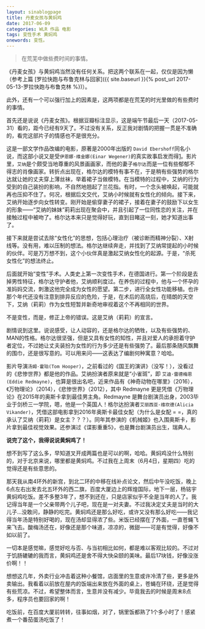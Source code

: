 ```yaml
---
layout: sinablogpage
title: 丹麦女孩与黄焖鸡
date: 2017-06-09
categories: WLR 作品 电影
tags: 变性手术 黄焖鸡
onewords: 变性。
---
```

> 在荒芜中做些费时间的事情。

《丹麦女孩》与黄焖鸡当然没有任何关系。把这两个联系在一起，仅仅是因为懒（参考上篇 [罗拉快跑与布鲁克林与回家]({{ site.baseurl }}{% post_url  2017-05-13-罗拉快跑与布鲁克林 %})）。

此外，还有一个可以强行加上的因素是，这两项都是在荒芜的时光里做的有些费时的事情。

首先还是说说《丹麦女孩》。根据豆瓣标注显示，这是端午节最后一天（2017-05-31）看的，距今已经有9天了。不过没有关系，反正我对剧情的把握一贯是不准确的，看完这部片子的情感也不是很充分。

这是一部文学作品改编的电影，原著是2000年出版的 `David Ebershoff`同名小说，而这部小说又是受`伊恩娜·维金娜(Einar Wegener)`的真实故事启发而得[1](http://movie.mtime.com/91850/plots.html)。影片里，`艾纳`是个颇受当地尊重的风景画画家，而他的妻子`格尔达`而是一位有些郁郁不得志的肖像画家。转折点出现在，格尔达的模特有事不在，于是稍有些强势的格尔达就让她的丈夫穿上薄丝袜，举着裙子当做模特。在当模特的过程中，艾纳的行为受到的自己装扮的影响，不自然地翘起了兰花指。有时，一个念头被唤起，可能就再也压抑不住了。何况，根据后文交代，艾纳小时候就有女性化的倾向。接下来，艾纳开始逐步向女性转变。刚开始是偷穿妻子的裙子，接着在妻子的鼓励下以女生的形象——“艾纳的妹妹”莉莉出现在聚会中，并且引起了一位同性恋的关注，并在接触过程中被吻了。格尔达本来只是觉得好玩，直到目睹这一刻，她才知道出事了。

接下来就是尝试去除“女性化”的思想，包括心理治疗（被诊断而精神分裂）、X射线等。没有用，难以压制的想法。格尔达继续奔走，并找到了艾纳常提起的小时候的伙伴。可是万万想不到，这个小伙伴真是激起艾纳女性化的起源。于是，“杀死女性化”的想法终止。

后面就开始“变性”手术。人类史上第一次变性手术，在德国进行。第一个阶段是去掉男性特征，格尔达守护者他，艾纳顺利度过。在养伤的过程中，他与一个怀孕的准妈妈交流，刺激这他完全成为女性的愿望。第二步，进行全女性功能移植。也许那个年代还没有注意到排异反应的危险，于是，在术后的高烧后，在晴朗的天空下，艾纳（莉莉）作为女性短暂并新奇地审视着这个不再相同的世界。

不是变性，而是，修正上帝的错误。这是艾纳（莉莉）的宣言。

剧情说到这里。说说感受，让人动容的，还是格尔达的牺牲，以及有些强势的、MAN的性格。格尔达很坚强，但是又具有女性的知性，并且对爱人的承担着守护者定位，不过她让丈夫装扮为女性的行为多少还是有些强势了。最后那条随风飘舞的围巾，还是很写意的。可以用来问——这表达了编剧何种寓意？哈哈。

影片导演`汤姆·霍珀(Tom Hooper)`，之前看过的《国王的演讲》（没写！），没看过的《悲惨世界》都是他的作品。艾纳扮演者原来就是“小雀斑”，即 `艾迪·雷德梅恩(Eddie Redmayne)`，也算是很出名吧，近来作品有《神奇动物在哪里》（2016），《万物理论》（2014），《悲惨世界》（2012），其中 Redmayne 更是凭借《万物理论》在2015年的奥斯卡拿到最佳男主角。Redmayne 是舞台剧演员出身，2003毕业于剑桥三一学院，嗯，他是一个英国人！格尔达扮演者`艾丽西亚·维坎德(Alicia Vikander)`，凭借这部电影拿到2016年奥斯卡最佳女配（为什么是女配 = =，真的承认了艾纳（莉莉）是女主？？？）。同年其参演的《机械姬》也入围奥斯卡，影片拿到最佳视觉效果。还参演过《谍影重重5》，也是舞台剧演员出生，瑞典人。

**说完了这个，我得说说黄焖鸡了！**

想不到写了这么多，早知道叉开成两篇也是可以的啊，哈哈。黄焖鸡没什么特别的，对于北京来说，哪里都是黄焖鸡。不过我在上周末（6月4日，星期四）吃的觉得还是有些意思的。

那天我从南4环外的新宫，到北二环的中移在线补点论文，然后中午没吃饭，晚上6点左右出发去北五环外的西二旗，百度大厦边上的辉煌国际，地下一层，杨铭宇黄焖鸡吃饭。差不多整3年了，想不到还在，只是店家似乎不全是当年的人了。我记得当年是一个父亲带两个儿子吧，现在是一对夫妻。不过我决定丈夫是当时的大儿子...没敢问，静静的吃完。黄焖鸡还是那么好吃，或许又没有那么好吃——我记得当年汤是特别好喝的，现在汤却显得浓了些。米饭已经摆在了外面，一直苍蝇飞来飞去。酸梅汤还在，好像还是那个味道，凉凉的，微甜——可是有觉得，好像不如以前了。

一切本是感觉嘛，感觉好吃与否、与当初相比如何，都是难以客观比较的。不过对于饥肠辘辘的我而言，黄焖鸡还是舍不得大快朵颐的美味。最后17块钱，好像没涨价啊！！

想想这几年，外卖行业冲击着这种小餐馆，店面里的生意或许冷清了些，更多是外卖输出。我看着以前放在屋内的饭端出来放在外面的桌上，苍蝇在环绕，还是觉得有些荒凉。不过，希望整体而言，生意并没有减少。毕竟我去的时候是周末8点多，程序员也要回家的啊！

吃饭前，在百度大厦前转转，往事如烟，对了，锅里饭都熟了1个多小时了！感紧煮一个番茄蛋汤吃饭了！